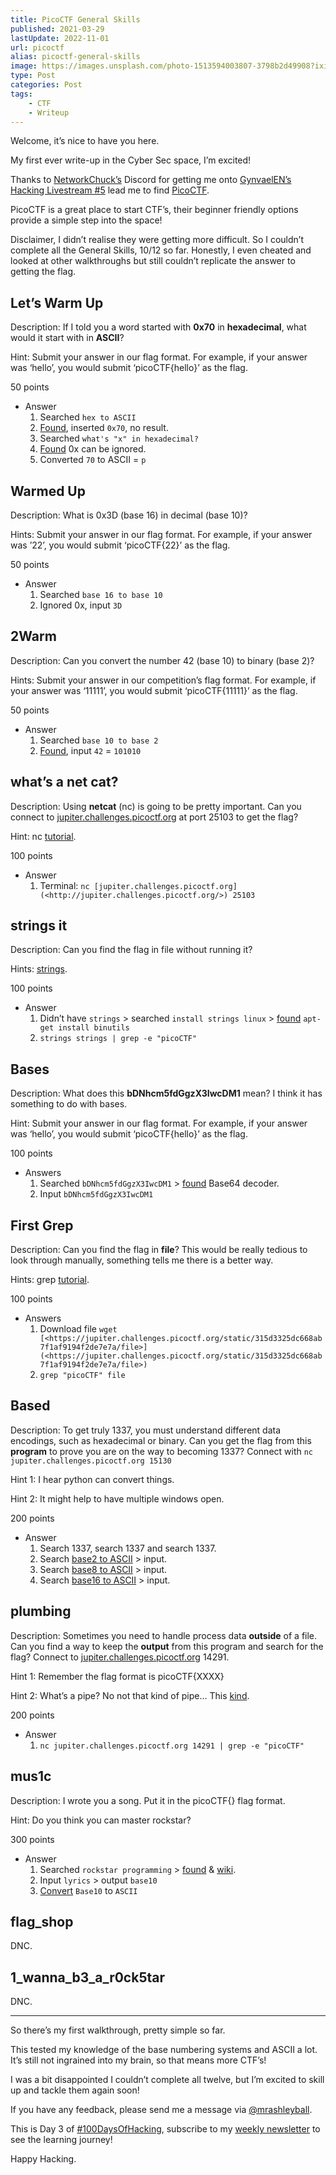 ```yaml
---
title: PicoCTF General Skills
published: 2021-03-29
lastUpdate: 2022-11-01
url: picoctf
alias: picoctf-general-skills
image: https://images.unsplash.com/photo-1513594003807-3798b2d49908?ixid=MnwxNTI0MzJ8MHwxfGFsbHx8fHx8fHx8fDE2MTY5OTI5NDU&ixlib=rb-1.2.1&fm=jpg&q=85&fit=crop&w=2560&h=1707
type: Post
categories: Post
tags:
    - CTF
    - Writeup
---
```


Welcome, it’s nice to have you here.

My first ever write-up in the Cyber Sec space, I’m excited!

Thanks to [NetworkChuck’s](https://networkchuck.com/) Discord for getting me onto [GynvaelEN’s Hacking Livestream #5](https://www.youtube.com/watch?v=sFdMjvt5W2Y) lead me to find [PicoCTF](https://picoctf.org/).

PicoCTF is a great place to start CTF’s, their beginner friendly options provide a simple step into the space!

Disclaimer, I didn’t realise they were getting more difficult. So I couldn’t complete all the General Skills, 10/12 so far. Honestly, I even cheated and looked at other walkthroughs but still couldn’t replicate the answer to getting the flag.

## Let’s Warm Up

Description: If I told you a word started with **0x70** in **hexadecimal**, what would it start with in **ASCII**?

Hint: Submit your answer in our flag format. For example, if your answer was ‘hello’, you would submit ‘picoCTF{hello}’ as the flag.

50 points

- Answer
    1. Searched `hex to ASCII`
    2. [Found](https://www.binaryhexconverter.com/hex-to-ascii-text-converter), inserted `0x70`, no result.
    3. Searched `what's "x" in hexadecimal?`
    4. [Found](https://forums.anandtech.com/threads/what-is-the-x-in-hexadecimal-strings.923357/) 0x can be ignored.
    5. Converted `70` to ASCII = `p`

## Warmed Up

Description: What is 0x3D (base 16) in decimal (base 10)?

Hints: Submit your answer in our flag format. For example, if your answer was ’22’, you would submit ‘picoCTF{22}’ as the flag.

50 points

- Answer
    1. Searched `base 16 to base 10`
    2. Ignored 0x, input `3D`

## 2Warm

Description: Can you convert the number 42 (base 10) to binary (base 2)?

Hints: Submit your answer in our competition’s flag format. For example, if your answer was ‘11111’, you would submit ‘picoCTF{11111}’ as the flag.

50 points

- Answer
    1. Searched `base 10 to base 2`
    2. [Found](https://math.tools/calculator/base/10-2), input `42` = `101010`

## what’s a net cat?

Description: Using **netcat** (nc) is going to be pretty important. Can you connect to [jupiter.challenges.picoctf.org](http://jupiter.challenges.picoctf.org) at port 25103 to get the flag?

Hint: nc [tutorial](https://linux.die.net/man/1/nc).

100 points

- Answer
    1. Terminal: `nc [jupiter.challenges.picoctf.org](<http://jupiter.challenges.picoctf.org/>) 25103`

## strings it

Description: Can you find the flag in file without running it?

Hints: [strings](https://linux.die.net/man/1/strings).

100 points

- Answer
    1. Didn’t have `strings` &gt; searched `install strings linux` &gt; [found](https://askubuntu.com/questions/948279/how-to-install-strings-in-ubuntu-server) `apt-get install binutils`
    2. `strings strings | grep -e "picoCTF"`

## Bases

Description: What does this **bDNhcm5fdGgzX3IwcDM1** mean? I think it has something to do with bases.

Hint: Submit your answer in our flag format. For example, if your answer was ‘hello’, you would submit ‘picoCTF{hello}’ as the flag.

100 points

- Answers
    1. Searched `bDNhcm5fdGgzX3IwcDM1` &gt; [found](https://www.base64decode.org/) Base64 decoder.
    2. Input `bDNhcm5fdGgzX3IwcDM1`

## First Grep

Description: Can you find the flag in **file**? This would be really tedious to look through manually, something tells me there is a better way.

Hints: grep [tutorial](https://ryanstutorials.net/linuxtutorial/grep.php).

100 points

- Answers
    1. Download file `wget [<https://jupiter.challenges.picoctf.org/static/315d3325dc668ab7f1af9194f2de7e7a/file>](<https://jupiter.challenges.picoctf.org/static/315d3325dc668ab7f1af9194f2de7e7a/file>)`
    2. `grep "picoCTF" file`

## Based

Description: To get truly 1337, you must understand different data encodings, such as hexadecimal or binary. Can you get the flag from this **program** to prove you are on the way to becoming 1337? Connect with `nc jupiter.challenges.picoctf.org 15130`

Hint 1: I hear python can convert things.

Hint 2: It might help to have multiple windows open.

200 points

- Answer
    1. Search 1337, search 1337 and search 1337.
    2. Search [base2 to ASCII](https://www.binaryhexconverter.com/binary-to-ascii-text-converter) &gt; input.
    3. Search [base8 to ASCII](http://www.unit-conversion.info/texttools/octal/) &gt; input.
    4. Search [base16 to ASCII](https://onlineasciitools.com/convert-arbitrary-base-to-ascii) &gt; input.

## plumbing

Description: Sometimes you need to handle process data **outside** of a file. Can you find a way to keep the **output** from this program and search for the flag? Connect to [jupiter.challenges.picoctf.org](http://jupiter.challenges.picoctf.org) 14291.

Hint 1: Remember the flag format is picoCTF{XXXX}

Hint 2: What’s a pipe? No not that kind of pipe… This [kind](http://www.linfo.org/pipes.html).

200 points

- Answer
    1. `nc jupiter.challenges.picoctf.org 14291 | grep -e "picoCTF"`

## mus1c

Description: I wrote you a song. Put it in the picoCTF{} flag format.

Hint: Do you think you can master rockstar?

300 points

- Answer
    1. Searched `rockstar programming` &gt; [found](https://codewithrockstar.com/) &amp; [wiki](https://esolangs.org/wiki/Rockstar).
    2. Input `lyrics` &gt; output `base10`
    3. [Convert](https://onlineasciitools.com/convert-arbitrary-base-to-ascii) `Base10` to `ASCII`

## flag\_shop

DNC.

## 1\_wanna\_b3\_a\_r0ck5tar

DNC.

- - - - - -

So there’s my first walkthrough, pretty simple so far.

This tested my knowledge of the base numbering systems and ASCII a lot. It’s still not ingrained into my brain, so that means more CTF’s!

I was a bit disappointed I couldn’t complete all twelve, but I’m excited to skill up and tackle them again soon!

If you have any feedback, please send me a message via [@mrashleyball](https://twitter.com/mrashleyball).

This is Day 3 of [\#100DaysOfHacking](https://mrash.co/100daysofhacking/), subscribe to my [weekly newsletter](https://go.mrash.co/newsletter) to see the learning journey!

Happy Hacking.